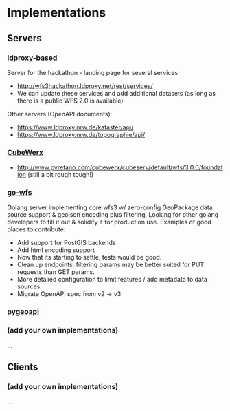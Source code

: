 # Implementations

## Servers

### [ldproxy](http://interactive-instruments.github.io/ldproxy/)-based

Server for the hackathon - landing page for several services:
* http://wfs3hackathon.ldproxy.net/rest/services/
* We can update these services and add additional datasets (as long as there is a public WFS 2.0 is available)

Other servers (OpenAPI documents):
* https://www.ldproxy.nrw.de/kataster/api/
* https://www.ldproxy.nrw.de/topographie/api/

### [CubeWerx](http://www.cubewerx.com)
* http://www.pvretano.com/cubewerx/cubeserv/default/wfs/3.0.0/foundation (still a bit rough tough!)

### [go-wfs](https://github.com/go-spatial/go-wfs/)

Golang server implementing core wfs3 w/ zero-config GeoPackage data source support & geojson encoding plus filtering.  Looking for other golang developers to fill it out & solidify it for production use.  Examples of good places to contribute:
* Add support for PostGIS backends
* Add html encoding support
* Now that its starting to settle, tests would be good.
* Clean up endpoints; filtering params may be better suited for PUT requests than GET params.
* More detalied configuration to limit features / add metadata to data sources.
* Migrate OpenAPI spec from v2 -> v3

### [pygeoapi](https://github.com/geopython/pygeoapi)


### (add your own implementations)


...

## Clients

### (add your own implementations)

...
